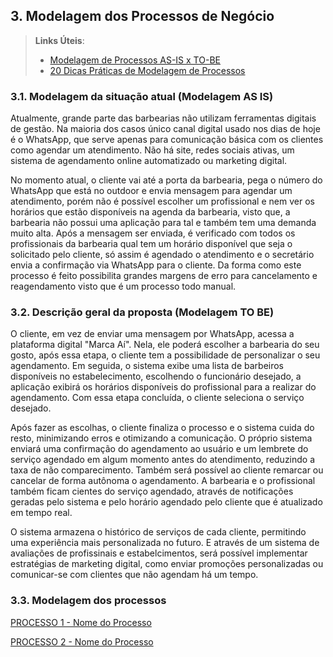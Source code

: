 ## 3. Modelagem dos Processos de Negócio


> **Links Úteis**:
> - [Modelagem de Processos AS-IS x TO-BE](https://dheka.com.br/modelagem-as-is-to-be/)
> - [20 Dicas Práticas de Modelagem de Processos](https://dheka.com.br/20-dicas-praticas-de-modelagem-de-processos/)

### 3.1. Modelagem da situação atual (Modelagem AS IS)

Atualmente, grande parte das barbearias não utilizam ferramentas digitais de gestão. Na maioria dos casos único canal digital usado nos dias de hoje é o WhatsApp, que serve apenas para comunicação 
básica com os clientes como agendar um atendimento. Não há site, redes sociais ativas, um sistema de agendamento online automatizado ou marketing digital.

No momento atual, o cliente vai até a porta da barbearia, pega o número do WhatsApp que está no outdoor e envia mensagem para agendar um atendimento, porém não é possível escolher um profissional e nem ver os horários que estão disponíveis na agenda da barbearia, visto que, a barbearia não possui uma aplicação para tal e também tem uma demanda muito alta. Após a mensagem ser enviada, é verificado com todos os profissionais da barbearia qual tem um horário disponível que seja o solicitado pelo cliente, só assim é agendado o atendimento e o secretário envia a confirmação via WhatsApp para o cliente. Da forma como este processo é feito possibilita grandes margens de erro para cancelamento e reagendamento visto que é um processo todo manual. 

### 3.2. Descrição geral da proposta (Modelagem TO BE)

O cliente, em vez de enviar uma mensagem por WhatsApp, acessa a plataforma digital "Marca Aí". Nela, ele poderá escolher a barbearia do seu gosto, após essa etapa, o cliente tem a possibilidade de personalizar o seu agendamento. Em seguida, o sistema exibe uma lista de barbeiros disponíveis no estabelecimento, escolhendo o funcionário desejado, a aplicação exibirá os horários disponíveis do profissional para a realizar do agendamento. Com essa etapa concluída, o cliente seleciona o serviço desejado.

Após fazer as escolhas, o cliente finaliza o processo e o sistema cuida do resto, minimizando erros e otimizando a comunicação. O próprio sistema enviará uma confirmação do agendamento ao usuário e um lembrete do serviço agendado em algum momento antes do atendimento, reduzindo a taxa de não comparecimento. Também será possível ao cliente remarcar ou cancelar de forma autônoma o agendamento. A barbearia e o profissional também ficam cientes do serviço agendado, através de notificações geradas pelo sistema e pelo horário agendado pelo cliente que é atualizado em tempo real.

O sistema armazena o histórico de serviços de cada cliente, permitindo uma experiência mais personalizada no futuro. E através de um sistema de avaliações de profissinais e estabelcimentos, será possível implementar estratégias de marketing digital, como enviar promoções personalizadas ou comunicar-se com clientes que não agendam há um tempo.

### 3.3. Modelagem dos processos

[PROCESSO 1 - Nome do Processo](./processos/processo-1-nome-do-processo.md "Detalhamento do Processo 1.")

[PROCESSO 2 - Nome do Processo](./processos/processo-2-nome-do-processo.md "Detalhamento do Processo 2.")
